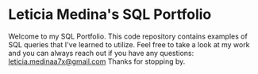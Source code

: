 # Leticia Medina's SQL Portfolio

Welcome to my SQL Portfolio. This code repository contains examples of SQL queries that I've learned to utilize. Feel free to take a look at my work and you can always reach out if you have any questions:
leticia.medinaa7x@gmail.com
Thanks for stopping by.
